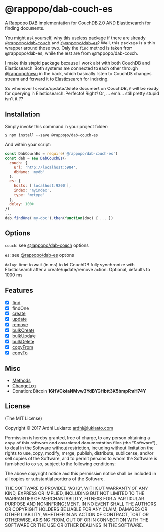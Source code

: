 # @rappopo/dab-couch-es

A [Rappopo DAB](https://github.com/rappopo/dab) implementation for CouchDB 2.0 AND Elasticsearch for finding documents. 

You might ask yourself, why this useless package if there are already [@rappopo/dab-couch](https://github.com/rappopo/dab-couch) and [@rappopo/dab-es](https://github.com/rappopo/dab-es)? Well, this package is a thin wrapper around those two. Only the `find` method is taken from @rappopo/dab-es, while the rest are from @rappopo/dab-couch.

I make this stupid package because I work alot with both CouchDB and Elasticsearch. Both systems are connected to each other through [@rappopo/nesu](https://github.com/rappopo/nesu) in the back, which basically listen to CouchDB changes stream and forward it to Elasticsearch for indexing.

So whenever I create/update/delete document on CouchDB, it will be ready for querying in Elasticsearch. Perfecto! Right? Or, ... emh... still pretty stupid isn't it ??

## Installation

Simply invoke this command in your project folder:

```
$ npm install --save @rappopo/dab-couch-es
```

And within your script:

```javascript
const DabCouchEs = require('@rappopo/dab-couch-es')
const dab = new DabCouchEs({
  couch: {
    url: 'http://localhost:5984',
    dbName: 'mydb'    
  },
  es: {
    hosts: ['localhost:9200'],
    index: 'myindex',
    type: 'mytype'
  },
  delay: 1000
})
...
dab.findOne('my-doc').then(function(doc) { ... })
```

## Options

`couch`: see [@rappopo/dab-couch](https://github.com/rappopo/dab-couch) options

`es`: see [@rappopo/dab-es](https://github.com/rappopo/dab-es) options

`delay`: time to wait (in ms) to let CouchDB fully synchronize with Elasticsearch after a create/update/remove action. Optional, defaults to 1000 ms

## Features

* [x] [find](https://github.com/rappopo/dab/blob/master/doc/FIND.md)
* [x] [findOne](https://github.com/rappopo/dab/blob/master/doc/FINDONE.md)
* [x] [create](https://github.com/rappopo/dab/blob/master/doc/CREATE.md)
* [x] [update](https://github.com/rappopo/dab/blob/master/doc/UPDATE.md)
* [x] [remove](https://github.com/rappopo/dab/blob/master/doc/REMOVE.md)
* [x] [bulkCreate](https://github.com/rappopo/dab/blob/master/doc/BULKCREATE.md)
* [x] [bulkUpdate](https://github.com/rappopo/dab/blob/master/doc/BULKUPDATE.md)
* [x] [bulkDelete](https://github.com/rappopo/dab/blob/master/doc/BULKDELETE.md)
* [x] [copyFrom](https://github.com/rappopo/dab/blob/master/doc/COPYFROM.md)
* [x] [copyTo](https://github.com/rappopo/dab/blob/master/doc/COPYTO.md)

## Misc

* [Methods](https://github.com/rappopo/dab)
* [ChangeLog](CHANGELOG.md)
* Donation: Bitcoin **16HVCkdaNMvw3YdBYGHbtt3K5bmpRmH74Y**

## License

(The MIT License)

Copyright © 2017 Ardhi Lukianto <ardhi@lukianto.com>

Permission is hereby granted, free of charge, to any person obtaining a copy of this software and associated documentation files (the “Software”), to deal in the Software without restriction, including without limitation the rights to use, copy, modify, merge, publish, distribute, sublicense, and/or sell copies of the Software, and to permit persons to whom the Software is furnished to do so, subject to the following conditions:

The above copyright notice and this permission notice shall be included in all copies or substantial portions of the Software.

THE SOFTWARE IS PROVIDED “AS IS”, WITHOUT WARRANTY OF ANY KIND, EXPRESS OR IMPLIED, INCLUDING BUT NOT LIMITED TO THE WARRANTIES OF MERCHANTABILITY, FITNESS FOR A PARTICULAR PURPOSE AND NONINFRINGEMENT. IN NO EVENT SHALL THE AUTHORS OR COPYRIGHT HOLDERS BE LIABLE FOR ANY CLAIM, DAMAGES OR OTHER LIABILITY, WHETHER IN AN ACTION OF CONTRACT, TORT OR OTHERWISE, ARISING FROM, OUT OF OR IN CONNECTION WITH THE SOFTWARE OR THE USE OR OTHER DEALINGS IN THE SOFTWARE.
